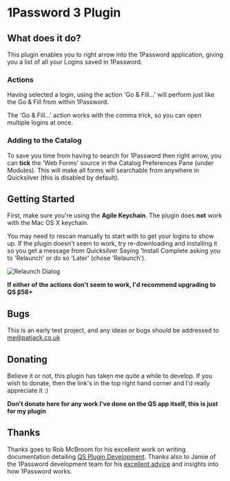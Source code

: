 # 1Password 3 Plugin 

## What does it do?

This plugin enables you to right arrow into the 1Password application, giving you a list of all your Logins saved in 1Password.

### Actions

Having selected a login, using the action 'Go & Fill...' will perform just like the Go & Fill from within 1Password.

The 'Go & Fill...' action works with the comma trick, so you can open multiple logins at once.

### Adding to the Catalog

To save you time from having to search for 1Password then right arrow, you can **tick** the 'Web Forms' source in the Catalog Preferences Pane (under Modules). This will make all forms will searchable from anywhere in Quicksilver (this is disabled by default).

## Getting Started

First, make sure you're using the **Agile Keychain**. The plugin does **not** work with the Mac OS X keychain.

You may need to rescan manually to start with to get your logins to show up.
If the plugin doesn't seem to work, try re-downloading and installing it so you get a message from Quicksilver Saying 'Install Complete asking you to 'Relaunch' or do so 'Later' (chose 'Relaunch').

![Relaunch Dialog](http://i43.tinypic.com/35bi0es.jpg "Relaunch Dialog")

**If either of the actions don't seem to work, I'd recommend upgrading to QS β58+**

## Bugs

This is an early test project, and any ideas or bugs should be addressed to me@patjack.co.uk

## Donating

Believe it or not, this plugin has taken me quite a while to develop. If you wish to donate, then the link's in the top right hand corner and I'd really appreciate it :)

**Don't donate here for any work I've done on the QS app itself, this is just for my plugin**

## Thanks

Thanks goes to Rob McBroom for his excellent work on writing documentation detailing [QS Plugin Development](http://github.com/tiennou/blacktree-elements/blob/master/PluginDevelopmentReference/QuicksilverPlug-inReference.mdown).
Thanks also to Jamie of the 1Password development team for his [excellent advice](http://support.agilewebsolutions.com/showthread.php?21959-Developing-a-Quicksilver-Plugin-for-1Password) and insights into how 1Password works.